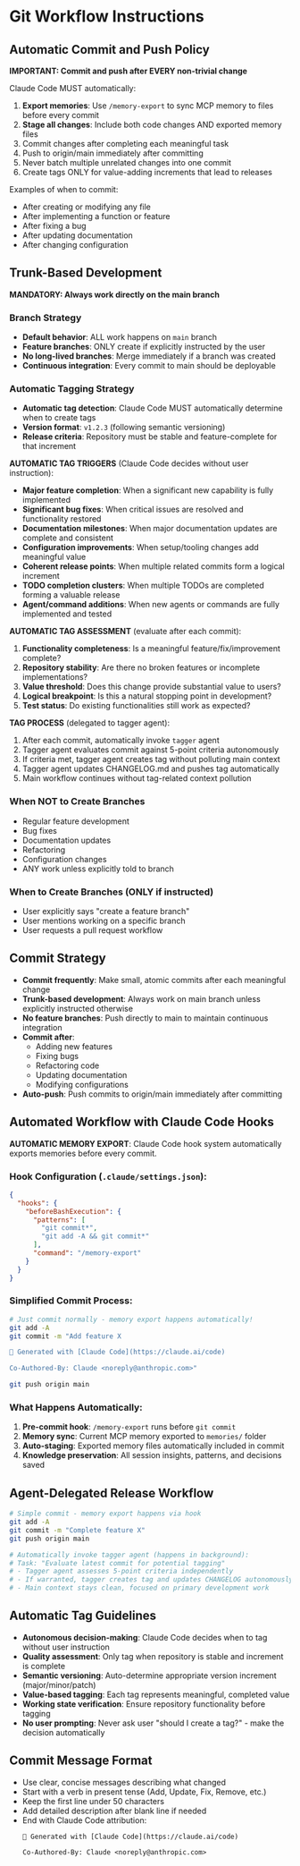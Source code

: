 # Git Workflow Instructions

## Automatic Commit and Push Policy

**IMPORTANT: Commit and push after EVERY non-trivial change**

Claude Code MUST automatically:
1. **Export memories**: Use `/memory-export` to sync MCP memory to files before every commit
2. **Stage all changes**: Include both code changes AND exported memory files
3. Commit changes after completing each meaningful task
4. Push to origin/main immediately after committing
5. Never batch multiple unrelated changes into one commit
6. Create tags ONLY for value-adding increments that lead to releases

Examples of when to commit:
- After creating or modifying any file
- After implementing a function or feature
- After fixing a bug
- After updating documentation
- After changing configuration

## Trunk-Based Development

**MANDATORY: Always work directly on the main branch**

### Branch Strategy
- **Default behavior**: ALL work happens on `main` branch
- **Feature branches**: ONLY create if explicitly instructed by the user
- **No long-lived branches**: Merge immediately if a branch was created
- **Continuous integration**: Every commit to main should be deployable

### Automatic Tagging Strategy
- **Automatic tag detection**: Claude Code MUST automatically determine when to create tags
- **Version format**: `v1.2.3` (following semantic versioning)
- **Release criteria**: Repository must be stable and feature-complete for that increment

**AUTOMATIC TAG TRIGGERS** (Claude Code decides without user instruction):
- **Major feature completion**: When a significant new capability is fully implemented
- **Significant bug fixes**: When critical issues are resolved and functionality restored
- **Documentation milestones**: When major documentation updates are complete and consistent
- **Configuration improvements**: When setup/tooling changes add meaningful value
- **Coherent release points**: When multiple related commits form a logical increment
- **TODO completion clusters**: When multiple TODOs are completed forming a valuable release
- **Agent/command additions**: When new agents or commands are fully implemented and tested

**AUTOMATIC TAG ASSESSMENT** (evaluate after each commit):
1. **Functionality completeness**: Is a meaningful feature/fix/improvement complete?
2. **Repository stability**: Are there no broken features or incomplete implementations?
3. **Value threshold**: Does this change provide substantial value to users?
4. **Logical breakpoint**: Is this a natural stopping point in development?
5. **Test status**: Do existing functionalities still work as expected?

**TAG PROCESS** (delegated to tagger agent):
1. After each commit, automatically invoke `tagger` agent
2. Tagger agent evaluates commit against 5-point criteria autonomously  
3. If criteria met, tagger agent creates tag without polluting main context
4. Tagger agent updates CHANGELOG.md and pushes tag automatically
5. Main workflow continues without tag-related context pollution

### When NOT to Create Branches
- Regular feature development
- Bug fixes
- Documentation updates
- Refactoring
- Configuration changes
- ANY work unless explicitly told to branch

### When to Create Branches (ONLY if instructed)
- User explicitly says "create a feature branch"
- User mentions working on a specific branch
- User requests a pull request workflow

## Commit Strategy
- **Commit frequently**: Make small, atomic commits after each meaningful change
- **Trunk-based development**: Always work on main branch unless explicitly instructed otherwise
- **No feature branches**: Push directly to main to maintain continuous integration
- **Commit after**: 
  - Adding new features
  - Fixing bugs
  - Refactoring code
  - Updating documentation
  - Modifying configurations
- **Auto-push**: Push commits to origin/main immediately after committing

## Automated Workflow with Claude Code Hooks

**AUTOMATIC MEMORY EXPORT**: Claude Code hook system automatically exports memories before every commit.

### Hook Configuration (`.claude/settings.json`):
```json
{
  "hooks": {
    "beforeBashExecution": {
      "patterns": [
        "git commit*",
        "git add -A && git commit*"
      ],
      "command": "/memory-export"
    }
  }
}
```

### Simplified Commit Process:
```bash
# Just commit normally - memory export happens automatically!
git add -A
git commit -m "Add feature X

🤖 Generated with [Claude Code](https://claude.ai/code)

Co-Authored-By: Claude <noreply@anthropic.com>"

git push origin main
```

### What Happens Automatically:
1. **Pre-commit hook**: `/memory-export` runs before `git commit`
2. **Memory sync**: Current MCP memory exported to `memories/` folder
3. **Auto-staging**: Exported memory files automatically included in commit
4. **Knowledge preservation**: All session insights, patterns, and decisions saved

## Agent-Delegated Release Workflow
```bash
# Simple commit - memory export happens via hook
git add -A
git commit -m "Complete feature X"
git push origin main

# Automatically invoke tagger agent (happens in background):
# Task: "Evaluate latest commit for potential tagging" 
# - Tagger agent assesses 5-point criteria independently
# - If warranted, tagger creates tag and updates CHANGELOG autonomously
# - Main context stays clean, focused on primary development work
```

## Automatic Tag Guidelines
- **Autonomous decision-making**: Claude Code decides when to tag without user instruction
- **Quality assessment**: Only tag when repository is stable and increment is complete
- **Semantic versioning**: Auto-determine appropriate version increment (major/minor/patch)
- **Value-based tagging**: Each tag represents meaningful, completed value
- **Working state verification**: Ensure repository functionality before tagging
- **No user prompting**: Never ask user "should I create a tag?" - make the decision automatically

## Commit Message Format
- Use clear, concise messages describing what changed
- Start with a verb in present tense (Add, Update, Fix, Remove, etc.)
- Keep the first line under 50 characters
- Add detailed description after blank line if needed
- End with Claude Code attribution:
  ```
  🤖 Generated with [Claude Code](https://claude.ai/code)
  
  Co-Authored-By: Claude <noreply@anthropic.com>
  ```